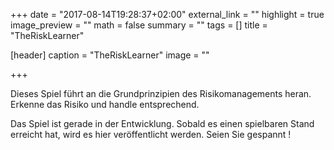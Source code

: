 +++
date = "2017-08-14T19:28:37+02:00"
external_link = ""
highlight = true
image_preview = ""
math = false
summary = ""
tags = []
title = "TheRiskLearner"

[header]
  caption = "TheRiskLearner"
  image = ""

+++

Dieses Spiel führt an die Grundprinzipien des Risikomanagements heran. Erkenne das Risiko und handle entsprechend.

Das Spiel ist gerade in der Entwicklung. Sobald es einen spielbaren Stand erreicht hat, wird es hier veröffentlicht werden. Seien Sie gespannt !
